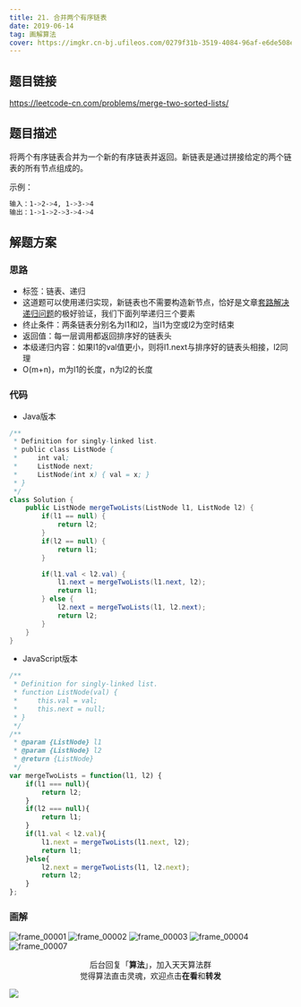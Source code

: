 ```yaml
---
title: 21. 合并两个有序链表
date: 2019-06-14
tag: 画解算法
cover: https://imgkr.cn-bj.ufileos.com/0279f31b-3519-4084-96af-e6de508e93ad.png
---
```


## 题目链接

https://leetcode-cn.com/problems/merge-two-sorted-lists/

## 题目描述

将两个有序链表合并为一个新的有序链表并返回。新链表是通过拼接给定的两个链表的所有节点组成的。 

示例：

```bash
输入：1->2->4, 1->3->4
输出：1->1->2->3->4->4
```

## 解题方案

### 思路

- 标签：链表、递归
- 这道题可以使用递归实现，新链表也不需要构造新节点，恰好是文章[套路解决递归问题](https://mp.weixin.qq.com/s/NCRTvdeqcC8INdPPfsMsVA)的极好验证，我们下面列举递归三个要素
- 终止条件：两条链表分别名为l1和l2，当l1为空或l2为空时结束
- 返回值：每一层调用都返回排序好的链表头
- 本级递归内容：如果l1的val值更小，则将l1.next与排序好的链表头相接，l2同理
- O(m+n)，m为l1的长度，n为l2的长度

### 代码

- Java版本

```java
/**
 * Definition for singly-linked list.
 * public class ListNode {
 *     int val;
 *     ListNode next;
 *     ListNode(int x) { val = x; }
 * }
 */
class Solution {
    public ListNode mergeTwoLists(ListNode l1, ListNode l2) {
        if(l1 == null) {
            return l2;
        }
        if(l2 == null) {
            return l1;
        }

        if(l1.val < l2.val) {
            l1.next = mergeTwoLists(l1.next, l2);
            return l1;
        } else {
            l2.next = mergeTwoLists(l1, l2.next);
            return l2;
        }
    }
}
```

- JavaScript版本

```javascript
/**
 * Definition for singly-linked list.
 * function ListNode(val) {
 *     this.val = val;
 *     this.next = null;
 * }
 */
/**
 * @param {ListNode} l1
 * @param {ListNode} l2
 * @return {ListNode}
 */
var mergeTwoLists = function(l1, l2) {
    if(l1 === null){
        return l2;
    }
    if(l2 === null){
        return l1;
    }
    if(l1.val < l2.val){
        l1.next = mergeTwoLists(l1.next, l2);
        return l1;
    }else{
        l2.next = mergeTwoLists(l1, l2.next);
        return l2;
    }
};
```

### 画解

![frame_00001](https://imgkr.cn-bj.ufileos.com/c83a8aae-4fcf-41ec-bc61-8dacdb3833e3.png)
![frame_00002](https://imgkr.cn-bj.ufileos.com/a6a44b3f-2d21-4dcc-9449-03b6fa3916f9.png)
![frame_00003](https://imgkr.cn-bj.ufileos.com/9b1d223c-c71d-4204-aefd-6920c7d4e220.png)
![frame_00004](https://imgkr.cn-bj.ufileos.com/14f777be-3416-4957-bb8f-f42e050c0848.png)
![frame_00007](https://imgkr.cn-bj.ufileos.com/0279f31b-3519-4084-96af-e6de508e93ad.png)

<span style="display:block;text-align:center;">后台回复「<strong>算法</strong>」，加入天天算法群</span>
<span style="display:block;text-align:center;">觉得算法直击灵魂，欢迎点击<strong>在看</strong>和<strong>转发</strong></span>

![](https://imgkr.cn-bj.ufileos.com/741c4d5c-cfb4-43d9-858b-146661b590df.gif)